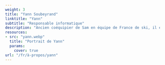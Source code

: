 ```yaml
---
weight: 3
title: "Yann Soubeyrand"
linktitle: "Yann"
subtitle: "Responsable informatique"
description: "Ancien coéquipier de Sam en équipe de France de ski, il est aujourd’hui ingénieur en informatique. Il s’occupe des problématiques liées au numérique et a notamment réalisé le site internet de Oui Ski."
resources:
- src: "yann.webp"
  title: "Portrait de Yann"
  params:
    cover: true
url: "/fr/à-propos/yann"
---
```

